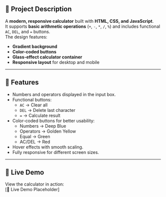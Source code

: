 ## 🔹 Project Description
A **modern, responsive calculator** built with **HTML, CSS, and JavaScript**.  
It supports **basic arithmetic operations** (`+`, `-`, `*`, `/`, `%`) and includes functional `AC`, `DEL`, and `=` buttons.  
The design features:  

- **Gradient background**  
- **Color-coded buttons**  
- **Glass-effect calculator container**  
- **Responsive layout** for desktop and mobile  

---

## 🔹 Features

- Numbers and operators displayed in the input box.  
- Functional buttons:  
  - `AC` → Clear all  
  - `DEL` → Delete last character  
  - `=` → Calculate result  
- Color-coded buttons for better usability:  
  - Numbers → Deep Blue  
  - Operators → Golden Yellow  
  - Equal → Green  
  - AC/DEL → Red  
- Hover effects with smooth scaling.  
- Fully responsive for different screen sizes.

---

## 🔹 Live Demo

View the calculator in action:  
[🔗 Live Demo Placeholder]
